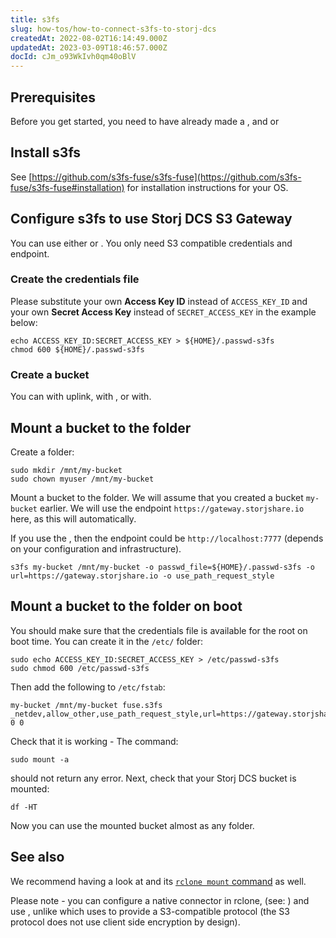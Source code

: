 ```yaml
---
title: s3fs
slug: how-tos/how-to-connect-s3fs-to-storj-dcs
createdAt: 2022-08-02T16:14:49.000Z
updatedAt: 2023-03-09T18:46:57.000Z
docId: cJm_o93WkIvh0qm40oBlV
---
```


## Prerequisites

Before you get started, you need to have already made a [](docId:3glkuvH4M7AGIawj-qbTR), [](docId\:b4-QgUOxVHDHSIWpAf3hG) and [](docId:6hH_ygAn1FJdrIZQ0CGsJ)or [](docId\:LueFgrbZ9rJbWtDMXhIWZ)&#x20;

## Install s3fs

See [https://github.com/s3fs-fuse/s3fs-fuse](https://github.com/s3fs-fuse/s3fs-fuse#installation) for installation instructions for your OS.

## Configure s3fs to use Storj DCS S3 Gateway

You can use either [](docId\:EGM8O-1xt2Az03eBWT8Rf) or [](docId\:yYCzPT8HHcbEZZMvfoCFa). You only need S3 compatible credentials and endpoint.

### Create the credentials file

Please substitute your own **Access Key ID** instead of `ACCESS_KEY_ID` and your own **Secret Access Key** instead of `SECRET_ACCESS_KEY` in the example below:

```Text
echo ACCESS_KEY_ID:SECRET_ACCESS_KEY > ${HOME}/.passwd-s3fs
chmod 600 ${HOME}/.passwd-s3fs
```

### Create a bucket

You can [](docId\:OJPnxiexQIXHmzGBkvzHc) with uplink, with [](docId\:AsyYcUJFbO1JI8-Tu8tW3) , or with[](docId:4oDAezF-FcfPr0WPl7knd).

## Mount a bucket to the folder

Create a folder:

```Text
sudo mkdir /mnt/my-bucket
sudo chown myuser /mnt/my-bucket
```

Mount a bucket to the folder. We will assume that you created a bucket `my-bucket` earlier. We will use the endpoint `https://gateway.storjshare.io` here, as this will [](docId\:yYCzPT8HHcbEZZMvfoCFa)automatically.

If you use the [](docId\:EGM8O-1xt2Az03eBWT8Rf), then the endpoint could be `http://localhost:7777` (depends on your configuration and infrastructure).

```Text
s3fs my-bucket /mnt/my-bucket -o passwd_file=${HOME}/.passwd-s3fs -o url=https://gateway.storjshare.io -o use_path_request_style
```

## Mount a bucket to the folder on boot

You should make sure that the credentials file is available for the root on boot time. You can create it in the `/etc/` folder:

```Text
sudo echo ACCESS_KEY_ID:SECRET_ACCESS_KEY > /etc/passwd-s3fs
sudo chmod 600 /etc/passwd-s3fs
```

Then add the following to `/etc/fstab`:

```Text
my-bucket /mnt/my-bucket fuse.s3fs _netdev,allow_other,use_path_request_style,url=https://gateway.storjshare.io 0 0
```

Check that it is working - The command:

```Text
sudo mount -a
```

should not return any error. Next, check that your Storj DCS bucket is mounted:

```Text
df -HT
```

Now you can use the mounted bucket almost as any folder.

## See also

We recommend having a look at [](docId\:LdrqSoECrAyE_LQMvj3aF) and its [`rclone mount` command](https://rclone.org/commands/rclone_mount/) as well.

Please note - you can configure a native connector in rclone, (see: [](docId\:Mk51zylAE6xmqP7jUYAuX)) and use [](docId\:Pksf8d0TCLY2tBgXeT18d), unlike [](docId\:yYCzPT8HHcbEZZMvfoCFa) which uses[](docId\:hf2uumViqYvS1oq8TYbeW) to provide a S3-compatible protocol (the S3 protocol does not use client side encryption by design).

